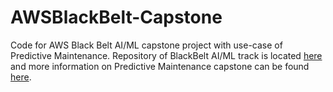 # AWSBlackBelt-Capstone
Code for AWS Black Belt AI/ML capstone project with use-case of Predictive Maintenance. Repository of BlackBelt AI/ML track is located [here](https://github.com/aboavent/ai-ml-bb-2021) and more information on Predictive Maintenance capstone can be found [here](https://github.com/aboavent/ai-ml-bb-2021/blob/main/capstone-project/Predictive_Maintenance.md).
